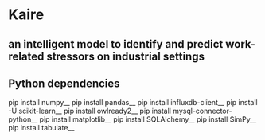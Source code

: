 # Kaire
## an intelligent model to identify and predict work-related stressors on industrial settings

## Python dependencies

pip install numpy__
pip install pandas__
pip install influxdb-client__
pip install -U scikit-learn__
pip install owlready2__
pip install mysql-connector-python__
pip install matplotlib__
pip install SQLAlchemy__
pip install SimPy__
pip install tabulate__

